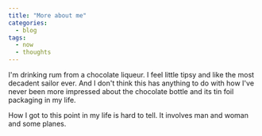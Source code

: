 ```yaml
---
title: "More about me"
categories:
  - blog
tags:
  - now
  - thoughts
---
```


I'm drinking rum from a chocolate liqueur. I feel little tipsy and like the most decadent sailor ever. And I don't think this has anything to do with how I've never been more impressed about the chocolate bottle and its tin foil packaging in my life.  

How I got to this point in my life is hard to tell. It involves man and woman and some planes.
